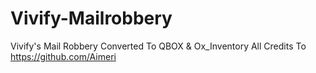 # Vivify-Mailrobbery
Vivify's Mail Robbery Converted To QBOX &amp; Ox_Inventory All Credits To https://github.com/Aimeri
